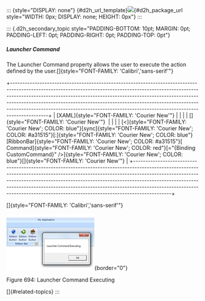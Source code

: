 ::: {style="DISPLAY: none"}
[](ms-xhelp:///?Id=d2h_url_template){#d2h_url_template}![](!package_url!){#d2h_package_url style="WIDTH: 0px; DISPLAY: none; HEIGHT: 0px"}
:::

::: {.d2h_secondary_topic style="PADDING-BOTTOM: 10pt; MARGIN: 0pt; PADDING-LEFT: 0pt; PADDING-RIGHT: 0pt; PADDING-TOP: 0pt"}
##### Launcher Command

The Launcher Command property allows the user to execute the action defined by the user.[]{style="FONT-FAMILY: 'Calibri','sans-serif'"}

+---------------------------------------------------------------------------------------------------------------------------------------------------------------------------------------------------------------------------------------------------------------------------------------------------------------------------------------------------------------------------------------------------------------------+
| [XAML]{style="FONT-FAMILY: 'Courier New'"}                                                                                                                                                                                                                                                                                                                                                                          |
|                                                                                                                                                                                                                                                                                                                                                                                                                     |
| []{style="FONT-FAMILY: 'Courier New'"}                                                                                                                                                                                                                                                                                                                                                                              |
|                                                                                                                                                                                                                                                                                                                                                                                                                     |
| [\<]{style="FONT-FAMILY: 'Courier New'; COLOR: blue"}[sync]{style="FONT-FAMILY: 'Courier New'; COLOR: #a31515"}[:]{style="FONT-FAMILY: 'Courier New'; COLOR: blue"}[RibbonBar]{style="FONT-FAMILY: 'Courier New'; COLOR: #a31515"}[ Command]{style="FONT-FAMILY: 'Courier New'; COLOR: red"}[="{Binding CustomCommand}" /\>]{style="FONT-FAMILY: 'Courier New'; COLOR: blue"}[]{style="FONT-FAMILY: 'Courier New'"} |
+---------------------------------------------------------------------------------------------------------------------------------------------------------------------------------------------------------------------------------------------------------------------------------------------------------------------------------------------------------------------------------------------------------------------+

[]{style="FONT-FAMILY: 'Calibri','sans-serif'"} 

![](../ImagesExt/image261_610.jpg){border="0"}

Figure 694: Launcher Command Executing

[]{#related-topics}
:::
